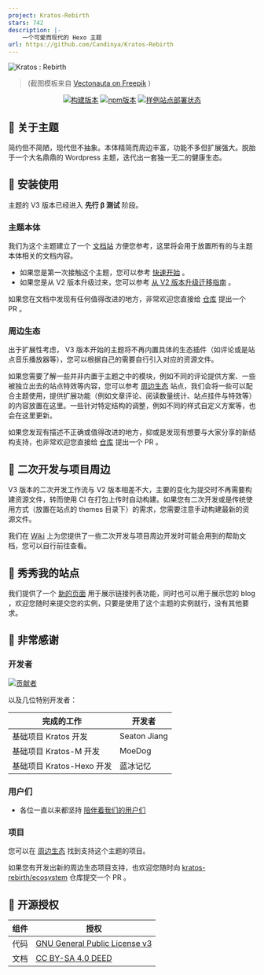 ```yaml
---
project: Kratos-Rebirth
stars: 742
description: |-
    一个可爱而现代的 Hexo 主题
url: https://github.com/Candinya/Kratos-Rebirth
---
```


![Kratos : Rebirth](https://candymade.net/assets/screenshots/kratos-rebirth/all-platforms.png)

> (截图模板来自 [Vectonauta on Freepik](https://www.freepik.com/free-psd/isolated-tablet-laptop-smartphone-composition_40505824.htm) )

<div align="center">

[![构建版本](https://img.shields.io/github/v/release/Candinya/Kratos-Rebirth?style=for-the-badge)](https://github.com/Candinya/Kratos-Rebirth/releases/latest)
[![npm版本](https://img.shields.io/npm/v/hexo-theme-kratos-rebirth?color=red&logo=npm&style=for-the-badge)](https://www.npmjs.com/package/hexo-theme-kratos-rebirth)
[![样例站点部署状态](https://img.shields.io/github/actions/workflow/status/Candinya/Kratos-Rebirth/build-demo.yml?style=for-the-badge&logo=github&label=Build%20Demo%20Site)](https://dev.krt.moe/)

</div>

## 🍭 关于主题

简约但不简陋，现代但不抽象。本体精简而周边丰富，功能不多但扩展强大。脱胎于一个大名鼎鼎的 Wordpress 主题，迭代出一套独一无二的健康生态。

## 🎁 安装使用

主题的 V3 版本已经进入 **先行 β 测试** 阶段。

### 主题本体

我们为这个主题建立了一个 [文档站](https://wiki.krt.moe) 方便您参考，这里将会用于放置所有的与主题本体相关的文档内容。

- 如果您是第一次接触这个主题，您可以参考 [快速开始](https://wiki.krt.moe/posts/quickstart/) 。
- 如果您是从 V2 版本升级过来，您可以参考 [从 V2 版本升级迁移指南](https://wiki.krt.moe/posts/from-v2-migration-guide/) 。

如果您在文档中发现有任何值得改进的地方，非常欢迎您直接给 [仓库](https://github.com/kratos-rebirth/wiki) 提出一个 PR 。

### 周边生态

出于扩展性考虑， V3 版本开始的主题将不再内置具体的生态插件（如评论或是站点音乐播放器等），您可以根据自己的需要自行引入对应的资源文件。

如果您需要了解一些并非内置于主题之中的模块，例如不同的评论提供方案、一些被独立出去的站点特效等内容，您可以参考 [周边生态](https://eco.krt.moe/) 站点，我们会将一些可以配合主题使用，提供扩展功能（例如文章评论、阅读数量统计、站点挂件与特效等）的内容放置在这里。一些针对特定结构的调整，例如不同的样式自定义方案等，也会在这里更新。

如果您发现有描述不正确或值得改进的地方，抑或是发现有想要与大家分享的新结构支持，也非常欢迎您直接给 [仓库](https://github.com/kratos-rebirth/ecosystem) 提出一个 PR 。

## 🍩 二次开发与项目周边

V3 版本的二次开发工作流与 V2 版本相差不大，主要的变化为提交时不再需要构建资源文件，转而使用 CI 在打包上传时自动构建。如果您有二次开发或是传统使用方式（放置在站点的 themes 目录下）的需求，您需要注意手动构建最新的资源文件。

我们在 [Wiki](https://wiki.krt.moe/#%E5%BC%80%E5%8F%91%E8%80%85%E7%9A%84%E5%AE%9E%E9%AA%8C%E5%AE%A4) 上为您提供了一些二次开发与项目周边开发时可能会用到的帮助文档，您可以自行前往查看。

## 🎊 秀秀我的站点

我们提供了一个 [新的页面](https://awesome.krt.moe/) 用于展示链接列表功能，同时也可以用于展示您的 blog ，欢迎您随时来提交您的实例，只要是使用了这个主题的实例就行，没有其他要求。

## 💞 非常感谢

### 开发者

[![贡献者](https://kratos-rebirth.github.io/contributors-graph/contributors.svg)](https://github.com/Candinya/Kratos-Rebirth/graphs/contributors)

以及几位特别开发者：

| 完成的工作                | 开发者       |
| ------------------------- | ------------ |
| 基础项目 Kratos 开发      | Seaton Jiang |
| 基础项目 Kratos-M 开发    | MoeDog       |
| 基础项目 Kratos-Hexo 开发 | 蓝冰记忆     |

### 用户们

- 各位一直以来都坚持 [陪伴着我们的用户们](https://awesome.krt.moe/)

### 项目

您可以在 [周边生态](https://eco.krt.moe/) 找到支持这个主题的项目。

如果您有开发出新的周边生态项目支持，也欢迎您随时向 [kratos-rebirth/ecosystem](https://github.com/kratos-rebirth/ecosystem) 仓库提交一个 PR 。

## 📜 开源授权

| 组件 | 授权                            |
| ---- | ------------------------------- |
| 代码 | [GNU General Public License v3] |
| 文档 | [CC BY-SA 4.0 DEED]             |

[GNU General Public License v3]: https://www.gnu.org/licenses/gpl-3.0.zh-cn.html
[CC BY-SA 4.0 DEED]: https://creativecommons.org/licenses/by-sa/4.0/deed.zh-hans

